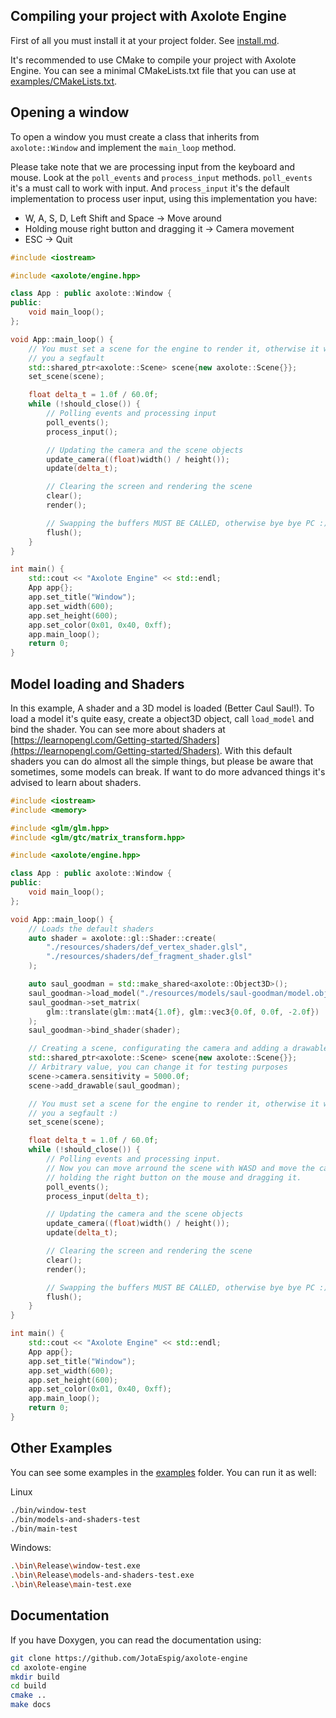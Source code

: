 ## Compiling your project with Axolote Engine

First of all you must install it at your project folder. See [install.md](install.md).

It's recommended to use CMake to compile your project with Axolote Engine.
You can see a minimal CMakeLists.txt file that you can use at [examples/CMakeLists.txt](examples/CMakeLists.txt).

## Opening a window

To open a window you must create a class that inherits from `axolote::Window` and implement the `main_loop` method.

Please take note that we are processing input from the keyboard and mouse.
Look at the `poll_events` and `process_input` methods. `poll_events` it's a must call to work with input.
And `process_input` it's the default implementation to process user input, using this implementation you have:
 - W, A, S, D, Left Shift and Space -> Move around
 - Holding mouse right button and dragging it -> Camera movement
 - ESC -> Quit

```cpp
#include <iostream>

#include <axolote/engine.hpp>

class App : public axolote::Window {
public:
    void main_loop();
};

void App::main_loop() {
    // You must set a scene for the engine to render it, otherwise it will give
    // you a segfault
    std::shared_ptr<axolote::Scene> scene{new axolote::Scene{}};
    set_scene(scene);

    float delta_t = 1.0f / 60.0f;
    while (!should_close()) {
        // Polling events and processing input
        poll_events();
        process_input();

        // Updating the camera and the scene objects
        update_camera((float)width() / height());
        update(delta_t);

        // Clearing the screen and rendering the scene
        clear();
        render();

        // Swapping the buffers MUST BE CALLED, otherwise bye bye PC :)
        flush();
    }
}

int main() {
    std::cout << "Axolote Engine" << std::endl;
    App app{};
    app.set_title("Window");
    app.set_width(600);
    app.set_height(600);
    app.set_color(0x01, 0x40, 0xff);
    app.main_loop();
    return 0;
}
```

## Model loading and Shaders

In this example, A shader and a 3D model is loaded (Better Caul Saul!).
To load a model it's quite easy, create a object3D object, call `load_model` and bind the shader.
You can see more about shaders at [https://learnopengl.com/Getting-started/Shaders](https://learnopengl.com/Getting-started/Shaders).
With this default shaders you can do almost all the simple things, but please be aware that sometimes, some models can break.
If want to do more advanced things it's advised to learn about shaders.

```cpp
#include <iostream>
#include <memory>

#include <glm/glm.hpp>
#include <glm/gtc/matrix_transform.hpp>

#include <axolote/engine.hpp>

class App : public axolote::Window {
public:
    void main_loop();
};

void App::main_loop() {
    // Loads the default shaders
    auto shader = axolote::gl::Shader::create(
        "./resources/shaders/def_vertex_shader.glsl",
        "./resources/shaders/def_fragment_shader.glsl"
    );

    auto saul_goodman = std::make_shared<axolote::Object3D>();
    saul_goodman->load_model("./resources/models/saul-goodman/model.obj");
    saul_goodman->set_matrix(
        glm::translate(glm::mat4{1.0f}, glm::vec3{0.0f, 0.0f, -2.0f})
    );
    saul_goodman->bind_shader(shader);

    // Creating a scene, configurating the camera and adding a drawable object
    std::shared_ptr<axolote::Scene> scene{new axolote::Scene{}};
    // Arbitrary value, you can change it for testing purposes
    scene->camera.sensitivity = 5000.0f;
    scene->add_drawable(saul_goodman);

    // You must set a scene for the engine to render it, otherwise it will give
    // you a segfault :)
    set_scene(scene);

    float delta_t = 1.0f / 60.0f;
    while (!should_close()) {
        // Polling events and processing input.
        // Now you can move arround the scene with WASD and move the camera
        // holding the right button on the mouse and dragging it.
        poll_events();
        process_input(delta_t);

        // Updating the camera and the scene objects
        update_camera((float)width() / height());
        update(delta_t);

        // Clearing the screen and rendering the scene
        clear();
        render();

        // Swapping the buffers MUST BE CALLED, otherwise bye bye PC :)
        flush();
    }
}

int main() {
    std::cout << "Axolote Engine" << std::endl;
    App app{};
    app.set_title("Window");
    app.set_width(600);
    app.set_height(600);
    app.set_color(0x01, 0x40, 0xff);
    app.main_loop();
    return 0;
}
```

## Other Examples

You can see some examples in the [examples](examples) folder.
You can run it as well:

Linux
```bash
./bin/window-test
./bin/models-and-shaders-test
./bin/main-test
```

Windows:
```bash
.\bin\Release\window-test.exe
.\bin\Release\models-and-shaders-test.exe
.\bin\Release\main-test.exe
```

## Documentation

If you have Doxygen, you can read the documentation using:
```bash
git clone https://github.com/JotaEspig/axolote-engine
cd axolote-engine
mkdir build
cd build
cmake ..
make docs
```

